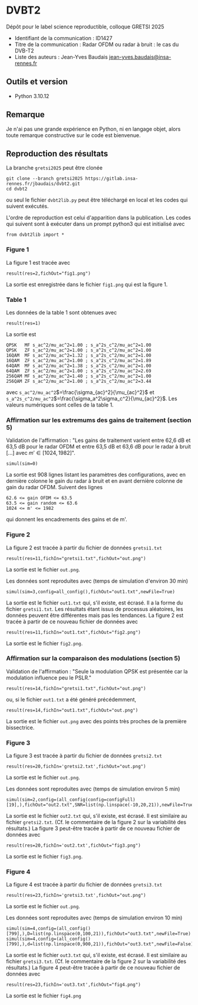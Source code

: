 # DVBT2

Dépôt pour le label science reproductible, colloque GRETSI 2025

* Identifiant de la communication : ID1427
* Titre de la communication : Radar OFDM ou radar à bruit : le cas du DVB-T2
* Liste des auteurs : Jean-Yves Baudais <jean-yves.baudais@insa-rennes.fr>

## Outils et version

* Python 3.10.12

## Remarque

Je n'ai pas une grande expérience en Python, ni en langage objet, alors
toute remarque constructive sur le code est bienvenue.

## Reproduction des résultats

La branche `gretsi2025` peut être clonée 

``` shell
git clone --branch gretsi2025 https://gitlab.insa-rennes.fr/jbaudais/dvbt2.git
cd dvbt2
```

ou seul le fichier `dvbt2lib.py` peut être téléchargé en local et les
codes qui suivent exécutés.

L'ordre de reproduction est celui d'apparition dans la
publication. Les codes qui suivent sont à exécuter dans un prompt
python3 qui est initialisé avec

``` python3
from dvbt2lib import *
```

### Figure 1

La figure 1 est tracée avec

``` python3
result(res=2,fichOut="fig1.png")
```

La sortie est enregistrée dans le fichier `fig1.png` qui est la figure 1.

### Table 1

Les données de la table 1 sont obtenues avec

``` python3
result(res=1)
```

La sortie est

``` python3
QPSK   MF s_ac^2/mu_ac^2=1.00 ; s_a^2s_c^2/mu_ac^2=1.00
QPSK   ZF s_ac^2/mu_ac^2=1.00 ; s_a^2s_c^2/mu_ac^2=1.00
16QAM  MF s_ac^2/mu_ac^2=1.32 ; s_a^2s_c^2/mu_ac^2=1.00
16QAM  ZF s_ac^2/mu_ac^2=1.00 ; s_a^2s_c^2/mu_ac^2=1.89
64QAM  MF s_ac^2/mu_ac^2=1.38 ; s_a^2s_c^2/mu_ac^2=1.00
64QAM  ZF s_ac^2/mu_ac^2=1.00 ; s_a^2s_c^2/mu_ac^2=2.69
256QAM MF s_ac^2/mu_ac^2=1.40 ; s_a^2s_c^2/mu_ac^2=1.00
256QAM ZF s_ac^2/mu_ac^2=1.00 ; s_a^2s_c^2/mu_ac^2=3.44
```

avec `s_ac^2/mu_ac^2`$=\frac{\sigma_{ac}^2}{\mu_{ac}^2}$ et
`s_a^2s_c^2/mu_ac^2`$=\frac{\sigma_a^2\sigma_c^2}{\mu_{ac}^2}$.  Les
valeurs numériques sont celles de la table 1.

### Affirmation sur les extremums des gains de traitement (section 5)

Validation de l'affirmation : "Les gains de traitement varient entre
62,6 dB et 63,5 dB pour le radar OFDM et entre 63,5 dB et 63,6 dB pour
le radar à bruit [...] avec $m'\in[1024,1982]$".

``` python3
simul(sim=0)
```

La sortie est 908 lignes listant les paramètres des configurations,
avec en dernière colonne le gain du radar à bruit et en avant dernière
colonne de gain du radar OFDM. Suivent des lignes

``` python3
62.6 <= gain OFDM <= 63.5
63.5 <= gain random <= 63.6
1024 <= m' <= 1982
```

qui donnent les encadrements des gains et de m'.

### Figure 2

La figure 2 est tracée à partir du fichier de données `gretsi1.txt`

``` python3
result(res=11,fichIn="gretsi1.txt",fichOut="out.png")
```

La sortie est le fichier `out.png`.

Les données sont reproduites avec (temps de simulation d'environ 30
min)

``` python3
simul(sim=3,config=all_config(),fichOut="out1.txt",newFile=True)
```

La sortie est le fichier `out1.txt` qui, s'il existe, est écrasé. Il a
la forme du fichier `gretsi1.txt`. Les résultats étant issus de
processus aléatoires, les données peuvent être différentes mais pas
les tendances. La figure 2 est tracée à partir de ce nouveau fichier
de données avec

``` python3
result(res=11,fichIn="out1.txt",fichOut="fig2.png")
```

La sortie est le fichier `fig2.png`.

### Affirmation sur la comparaison des modulations (section 5)

Validation de l'affirmation : "Seule la modulation QPSK est présentée
car la modulation influence peu le PSLR."

``` python3
result(res=14,fichIn="gretsi1.txt",fichOut="out.png")
```
ou, si le fichier `out1.txt` a été généré précédemment,

``` python3
result(res=14,fichIn="out1.txt",fichOut="out.png")
```

La sortie est le fichier `out.png` avec des points très proches de la
première bissectrice.

### Figure 3

La figure 3 est tracée à partir du fichier de données `gretsi2.txt`

``` python3
result(res=20,fichIn='gretsi2.txt',fichOut="out.png")
```

La sortie est le fichier `out.png`.

Les données sont reproduites avec (temps de simulation environ 5 min)

``` python3
simul(sim=2,config=(all_config(config=configFull)[19],),fichOut="out2.txt",SNR=list(np.linspace(-10,20,21)),newFile=True)
```

La sortie est le fichier `out2.txt` qui, s'il existe, est écrasé. Il
est similaire au fichier `gretsi2.txt`. (Cf. le commentaire de la
figure 2 sur la variabilité des résultats.) La figure 3 peut-être
tracée à partir de ce nouveau fichier de données avec

``` python3
result(res=20,fichIn='out2.txt',fichOut="fig3.png")
```

La sortie est le fichier `fig3.png`.

### Figure 4

La figure 4 est tracée à partir du fichier de données `gretsi3.txt`

``` python3
result(res=23,fichIn='gretsi3.txt',fichOut="out.png")
```

La sortie est le fichier `out.png`.

Les données sont reproduites avec (temps de simulation environ 10 min)

``` python3
simul(sim=4,config=(all_config()[799],),D=list(np.linspace(0,100,21)),fichOut="out3.txt",newFile=True)
simul(sim=4,config=(all_config()[799],),d=list(np.linspace(0,900,21)),fichOut="out3.txt",newFile=False)
```

La sortie est le fichier `out3.txt` qui, s'il existe, est écrasé. Il
est similaire au fichier `gretsi3.txt`. (Cf. le commentaire de la
figure 2 sur la variabilité des résultats.) La figure 4 peut-être
tracée à partir de ce nouveau fichier de données avec

``` python3
result(res=23,fichIn='out3.txt',fichOut="fig4.png")
```

La sortie est le fichier `fig4.png`
